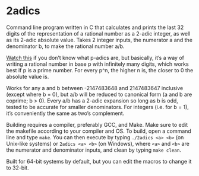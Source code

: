 # 2adics

Command line program written in C that calculates and prints the last 32 digits of the representation of a rational number as a 2-adic integer, as well as its 2-adic absolute value. Takes 2 integer inputs, the numerator a and the denominator b, to make the rational number a/b.

[Watch this](https://www.youtube.com/watch?v=tRaq4aYPzCc) if you don’t know what p-adics are, but basically, it’s a way of writing a rational number in base p with infinitely many digits, which works best if p is a prime number. For every p^n, the higher n is, the closer to 0 the absolute value is.

Works for any a and b between -2147483648 and 2147483647 inclusive (except where b = 0), but a/b will be reduced to canonical form (a and b are coprime; b > 0). Every a/b has a 2-adic expansion so long as b is odd, tested to be accurate for smaller denominators. For integers (i.e. for b = 1), it’s conveniently the same as two’s complement.

Building requires a compiler, preferably GCC, and Make. Make sure to edit the makefile according to your compiler and OS. To build, open a command line and type `make`. You can then execute by typing `./2adics <a> <b>` (on Unix-like systems) or `2adics <a> <b>` (on Windows), where `<a>` and `<b>` are the numerator and denominator inputs, and clean by typing `make clean`.

Built for 64-bit systems by default, but you can edit the macros to change it to 32-bit.
